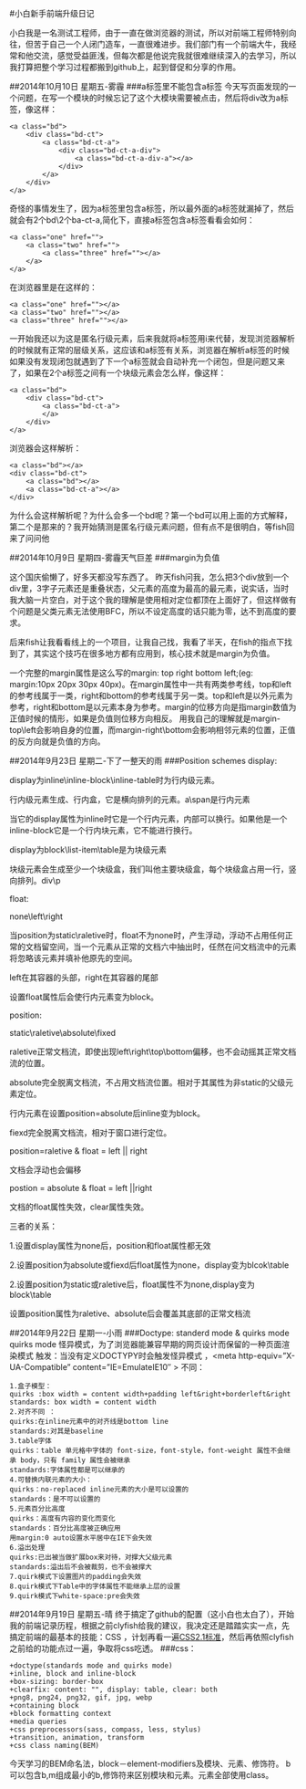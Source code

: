 #小白新手前端升级日记

小白我是一名测试工程师，由于一直在做浏览器的测试，所以对前端工程师特别向往，但苦于自己一个人闭门造车，一直很难进步。我们部门有一个前端大牛，我经常和他交流，感觉受益匪浅，但每次都是他说完我就很难继续深入的去学习，所以我打算把整个学习过程都搬到github上，起到督促和分享的作用。

##2014年10月10日 星期五-雾霾
###a标签里不能包含a标签
今天写页面发现的一个问题，在写一个模块的时候忘记了这个大模块需要被点击，然后将div改为a标签，像这样：

    <a class="bd">
		<div class="bd-ct">
			<a class="bd-ct-a">
				<div class="bd-ct-a-div">
					<a class="bd-ct-a-div-a"></a>
				</div>
			</a>
		</div>
	</a>
	
	
奇怪的事情发生了，因为a标签里包含a标签，所以最外面的a标签就漏掉了，然后就会有2个bd\2个ba-ct-a,简化下，直接a标签包含a标签看看会如何：

    <a class="one" href="">
		<a class="two" href="">
			<a class="three" href=""></a>
		</a>
	</a>
	
在浏览器里是在这样的：

    <a class="one" href=""></a>
    <a class="two" href=""></a>
    <a class="three" href=""></a>

一开始我还以为这是匿名行级元素，后来我就将a标签用i来代替，发现浏览器解析的时候就有正常的层级关系，这应该和a标签有关系，浏览器在解析a标签的时候如果没有发现闭包就遇到了下一个a标签就会自动补充一个闭包，但是问题又来了，如果在2个a标签之间有一个块级元素会怎么样，像这样：

    <a class="bd">
		<div class="bd-ct">
			<a class="bd-ct-a">
			</a>
		</div>
	</a>

浏览器会这样解析：

    <a class="bd"></a>
    <div class="bd-ct">
        <a class="bd"></a>
        <a class="bd-ct-a"></a>
    </div>

为什么会这样解析呢？为什么会多一个bd呢？第一个bd可以用上面的方式解释，第二个是那来的？我开始猜测是匿名行级元素问题，但有点不是很明白，等fish回来了问问他

##2014年10月9日 星期四-雾霾天气巨差
###margin为负值

这个国庆偷懒了，好多天都没写东西了。
昨天fish问我，怎么把3个div放到一个div里，3字子元素还是重叠状态，父元素的高度为最高的最元素，说实话，当时我大脑一片空白，对于这个我的理解是使用相对定位都顶在上面好了，但这样做有个问题是父类元素无法使用BFC，所以不设定高度的话只能为零，达不到高度的要求。

后来fish让我看看线上的一个项目，让我自己找，我看了半天，在fish的指点下找到了，其实这个技巧在很多地方都有应用到，核心技术就是margin为负值。

一个完整的margin属性是这么写的margin: top right bottom left;(eg: margin:10px 20px 30px 40px)。在margin属性中一共有两类参考线，top和left的参考线属于一类，right和bottom的参考线属于另一类。top和left是以外元素为参考，right和bottom是以元素本身为参考。margin的位移方向是指margin数值为正值时候的情形，如果是负值则位移方向相反。
用我自己的理解就是margin-top\left会影响自身的位置，而margin-right\bottom会影响相邻元素的位置，正值的反方向就是负值的方向。



##2014年9月23日 星期二-下了一整天的雨
###Position schemes
display:

display为inline\inline-block\inline-table时为行内级元素。

行内级元素生成、行内盒，它是横向排列的元素。a\span是行内元素

当它的display属性为inline时它是一个行内元素，内部可以换行。如果他是一个inline-block它是一个行内块元素，它不能进行换行。

display为block\list-item\table是为块级元素

块级元素会生成至少一个块级盒，我们叫他主要块级盒，每个块级盒占用一行，竖向排列。div\p

 

float:

none\left\right

当position为static\raletive时，float不为none时，产生浮动，浮动不占用任何正常的文档留空间，当一个元素从正常的文档六中抽出时，任然在问文档流中的元素将忽略该元素并填补他原先的空间。

left在其容器的头部，right在其容器的尾部

设置float属性后会使行内元素变为block。

 

position:

static\raletive\absolute\fixed

raletive正常文档流，即使出现left\right\top\bottom偏移，也不会动摇其正常文档流的位置。

absolute完全脱离文档流，不占用文档流位置。相对于其属性为非static的父级元素定位。

行内元素在设置position=absolute后inline变为block。

fiexd完全脱离文档流，相对于窗口进行定位。

 

position=raletive & float = left || right

文档会浮动也会偏移

postion = absolute & float = left ||right

文档的float属性失效，clear属性失效。

 

三者的关系：

1.设置display属性为none后，position和float属性都无效

2.设置position为absolute或fiexd后float属性为none，display变为blcok\table

2.设置position为static或raletive后，float属性不为none,display变为block\table

 

设置position属性为raletive、absolute后会覆盖其底部的正常文档流


##2014年9月22日 星期一-小雨
###Doctype: standerd mode & quirks mode
quirks mode 怪异模式，为了浏览器能兼容早期的网页设计而保留的一种页面渲染模式
触发：当没有定义DOCTYPY时会触发怪异模式 ，<meta http-equiv=”X-UA-Compatible” content=”IE=EmulateIE10″ >
不同：

    1.盒子模型：
    quirks :box width = content width+padding left&right+borderleft&right
    standards: box width = content width
    2.对齐不同 ：
    quirks:在inline元素中的对齐线是bottom line
    standards:对其是baseline
    3.table字体
    quirks：table 单元格中字体的 font-size，font-style，font-weight 属性不会继承 body，只有 family 属性会被继承
    standards:字体属性都是可以继承的
    4.可替换内联元素的大小：
    quirks：no-replaced inline元素的大小是可以设置的
    standards：是不可以设置的
    5.元素百分比高度
    quirks：高度有内容的变化而变化
    standards：百分比高度被正确应用
    用margin:0 auto设置水平居中在IE下会失效
    6.溢出处理
    quirks:已出被当做扩展box来对待，对撑大父级元素
    standards:溢出后不会被裁剪，也不会被撑大
    7.quirk模式下设置图片的padding会失效
    8.quirk模式下Table中的字体属性不能继承上层的设置
    9.quirk模式下white-space:pre会失效


##2014年9月19日 星期五-晴
终于搞定了github的配置（这小白也太白了），开始我的前端记录历程，根据之前clyfish给我的建议，我决定还是踏踏实实一点，先搞定前端的最基本的技能：CSS ，计划再看一遍[CSS2.1标准](http://www.w3.org/TR/CSS21/cover.html)，然后再依照clyfish之前给的功能点过一遍，争取将css吃透。
###css：

    +doctype(standards mode and quirks mode)
    +inline, block and inline-block
    +box-sizing: border-box
    +clearfix: content: "", display: table, clear: both
    +png8, png24, png32, gif, jpg, webp
    +containing block
    +block formatting context
    +media queries
    +css preprocessors(sass, compass, less, stylus)
    +transition, animation, transform
    +css class naming(BEM)

今天学习的BEM命名法，block－element-modifiers及模块、元素、修饰符。
b可以包含b,m组成最小的b,修饰符来区别模块和元素。元素全部使用class。
